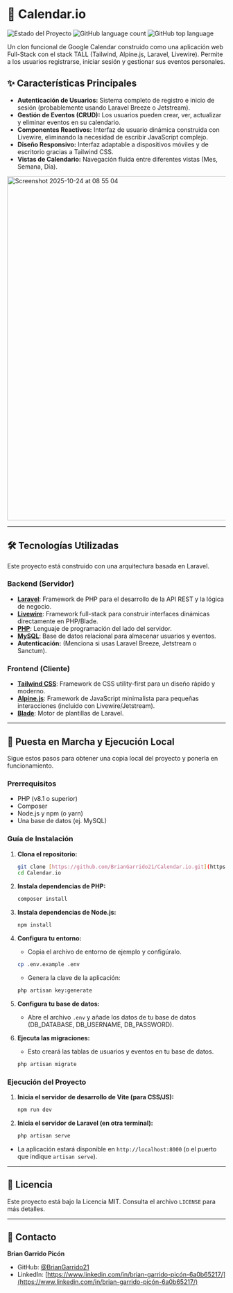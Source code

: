 # 📅 Calendar.io

![Estado del Proyecto](https://img.shields.io/badge/status-en_desarrollo-yellowgreen)
![GitHub language count](https://img.shields.io/github/languages/count/BrianGarrido21/Calendar.io)
![GitHub top language](https://img.shields.io/github/languages/top/BrianGarrido21/Calendar.io?color=F05032)

Un clon funcional de Google Calendar construido como una aplicación web Full-Stack con el stack TALL (Tailwind, Alpine.js, Laravel, Livewire). Permite a los usuarios registrarse, iniciar sesión y gestionar sus eventos personales.



## ✨ Características Principales

* **Autenticación de Usuarios:** Sistema completo de registro e inicio de sesión (probablemente usando Laravel Breeze o Jetstream).
* **Gestión de Eventos (CRUD):** Los usuarios pueden crear, ver, actualizar y eliminar eventos en su calendario.
* **Componentes Reactivos:** Interfaz de usuario dinámica construida con Livewire, eliminando la necesidad de escribir JavaScript complejo.
* **Diseño Responsivo:** Interfaz adaptable a dispositivos móviles y de escritorio gracias a Tailwind CSS.
* **Vistas de Calendario:** Navegación fluida entre diferentes vistas (Mes, Semana, Día).
  
<img width="1317" height="793" alt="Screenshot 2025-10-24 at 08 55 04" src="https://github.com/user-attachments/assets/fe7e55ba-0fe4-45da-b642-bb26d0c053a1" />

---

## 🛠️ Tecnologías Utilizadas

Este proyecto está construido con una arquitectura basada en Laravel.

### **Backend (Servidor)**

* **[Laravel](https://laravel.com/)**: Framework de PHP para el desarrollo de la API REST y la lógica de negocio.
* **[Livewire](https://laravel-livewire.com/)**: Framework full-stack para construir interfaces dinámicas directamente en PHP/Blade.
* **[PHP](https://www.php.net/)**: Lenguaje de programación del lado del servidor.
* **[MySQL](https://www.mysql.com/)**: Base de datos relacional para almacenar usuarios y eventos.
* **Autenticación:** (Menciona si usas Laravel Breeze, Jetstream o Sanctum).

### **Frontend (Cliente)**

* **[Tailwind CSS](https://tailwindcss.com/)**: Framework de CSS utility-first para un diseño rápido y moderno.
* **[Alpine.js](https://alpinejs.dev/)**: Framework de JavaScript minimalista para pequeñas interacciones (incluido con Livewire/Jetstream).
* **[Blade](https://laravel.com/docs/blade)**: Motor de plantillas de Laravel.

---

## 🚀 Puesta en Marcha y Ejecución Local

Sigue estos pasos para obtener una copia local del proyecto y ponerla en funcionamiento.

### Prerrequisitos

* PHP (v8.1 o superior)
* Composer
* Node.js y npm (o yarn)
* Una base de datos (ej. MySQL)

### Guía de Instalación

1.  **Clona el repositorio:**
    ```bash
    git clone [https://github.com/BrianGarrido21/Calendar.io.git](https://github.com/BrianGarrido21/Calendar.io.git)
    cd Calendar.io
    ```

2.  **Instala dependencias de PHP:**
    ```bash
    composer install
    ```

3.  **Instala dependencias de Node.js:**
    ```bash
    npm install
    ```

4.  **Configura tu entorno:**
    * Copia el archivo de entorno de ejemplo y configúralo.
    ```bash
    cp .env.example .env
    ```
    * Genera la clave de la aplicación:
    ```bash
    php artisan key:generate
    ```

5.  **Configura tu base de datos:**
    * Abre el archivo `.env` y añade los datos de tu base de datos (DB_DATABASE, DB_USERNAME, DB_PASSWORD).

6.  **Ejecuta las migraciones:**
    * Esto creará las tablas de usuarios y eventos en tu base de datos.
    ```bash
    php artisan migrate
    ```

### Ejecución del Proyecto

1.  **Inicia el servidor de desarrollo de Vite (para CSS/JS):**
    ```bash
    npm run dev
    ```

2.  **Inicia el servidor de Laravel (en otra terminal):**
    ```bash
    php artisan serve
    ```

* La aplicación estará disponible en `http://localhost:8000` (o el puerto que indique `artisan serve`).

---

## 📄 Licencia

Este proyecto está bajo la Licencia MIT. Consulta el archivo `LICENSE` para más detalles.

---

## 👤 Contacto

**Brian Garrido Picón**

* GitHub: [@BrianGarrido21](https://github.com/BrianGarrido21)
* LinkedIn: [https://www.linkedin.com/in/brian-garrido-picón-6a0b65217/](https://www.linkedin.com/in/brian-garrido-picón-6a0b65217/)
